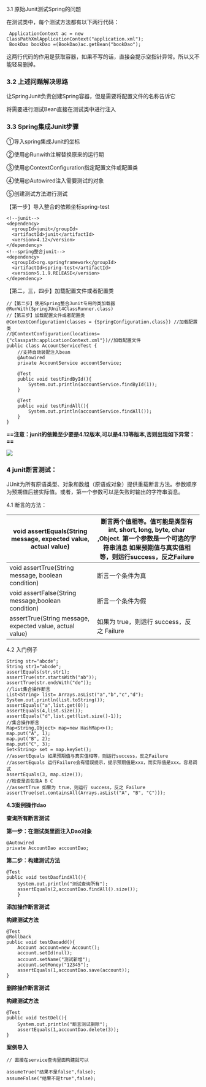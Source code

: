 3.1 原始Junit测试Spring的问题

在测试类中，每个测试方法都有以下两行代码：

```text
 ApplicationContext ac = new ClassPathXmlApplicationContext("application.xml");
 BookDao bookDao =(BookDao)ac.getBean("bookDao");
```

这两行代码的作用是获取容器，如果不写的话，直接会提示空指针异常。所以又不能轻易删掉。

### 3.2 上述问题解决思路

让SpringJunit负责创建Spring容器，但是需要将配置文件的名称告诉它

将需要进行测试Bean直接在测试类中进行注入

### 3.3 Spring集成Junit步骤

①导入spring集成Junit的坐标

②使用@Runwith注解替换原来的运行期

③使用@ContextConfiguration指定配置文件或配置类

④使用@Autowired注入需要测试的对象

⑤创建测试方法进行测试

【第一步】导入整合的依赖坐标spring-test

```text
<!--junit-->
<dependency>
  <groupId>junit</groupId>
  <artifactId>junit</artifactId>
  <version>4.12</version>
</dependency>
<!--spring整合junit-->
<dependency>
  <groupId>org.springframework</groupId>
  <artifactId>spring-test</artifactId>
  <version>5.1.9.RELEASE</version>
</dependency>
```

【第二，三，四步】加载配置文件或者配置类

```text
//【第二步】使用Spring整合Junit专用的类加载器
@RunWith(SpringJUnit4ClassRunner.class)
//【第三步】加载配置文件或者配置类
@ContextConfiguration(classes = {SpringConfiguration.class}) //加载配置类
//@ContextConfiguration(locations={"classpath:applicationContext.xml"})//加载配置文件
public class AccountServiceTest {
    //支持自动装配注入bean
    @Autowired
    private AccountService accountService;
​
    @Test
    public void testFindById(){
        System.out.println(accountService.findById(1));
    }
​
    @Test
    public void testFindAll(){
        System.out.println(accountService.findAll());
    }
}
```

**==注意：junit的依赖至少要是4.12版本,可以是4.13等版本,否则出现如下异常：==**

![](https://tcs-devops.aliyuncs.com/storage/112vd3cfccf343e9705e169746559242142a?Signature=eyJhbGciOiJIUzI1NiIsInR5cCI6IkpXVCJ9.eyJBcHBJRCI6IjVlNzQ4MmQ2MjE1MjJiZDVjN2Y5YjMzNSIsIl9hcHBJZCI6IjVlNzQ4MmQ2MjE1MjJiZDVjN2Y5YjMzNSIsIl9vcmdhbml6YXRpb25JZCI6IiIsImV4cCI6MTY4ODYwMzUyNywiaWF0IjoxNjg3OTk4NzI3LCJyZXNvdXJjZSI6Ii9zdG9yYWdlLzExMnZkM2NmY2NmMzQzZTk3MDVlMTY5NzQ2NTU5MjQyMTQyYSJ9.BA_Ha3IBwEymgYJ75jNaqdqXCOqtwaevcGLEsAZcwmI&download=%E5%9B%BE%E7%89%87.png "")

### 4 junit断言测试：

JUnit为所有原语类型、对象和数组（原语或对象）提供重载断言方法。参数顺序为预期值后接实际值。或者，第一个参数可以是失败时输出的字符串消息。

4.1 断言的方法：

| void assertEquals(String message, expected value, actual value) | 断言两个值相等。值可能是类型有 int, short, long, byte, char ,Object. 第一个参数是一个可选的字符串消息                                如果预期值与真实值相等，则运行success，反之Failure |
| --------------------------------------------------------------- | -------------------------------------------------------------------------------------------------------------------------------------- |
| void assertTrue(String message, boolean condition)              | 断言一个条件为真                                                                                                                               |
| void assertFalse(String message,boolean condition)              | 断言一个条件为假                                                                                                                               |
| assertTrue(String message, expected value, actual value)        | 如果为 true，则运行 success，反之 Failure                                                                                                        |

4.2 入门例子

```text
String str="abcde";
String str1="abcde";
assertEquals(str,str1);
assertTrue(str.startsWith("ab"));
assertTrue(str.endsWith("de"));
//list集合操作断言
List<String> list= Arrays.asList("a","b","c","d");
System.out.println(list.toString());
assertEquals("a",list.get(0));
assertEquals(4,list.size());
assertEquals("d",list.get(list.size()-1));
//集合操作断言
Map<String,Object> map=new HashMap<>();
map.put("A", 1);
map.put("B", 2);
map.put("C", 3);
Set<String> set = map.keySet();
//assertEquals 如果预期值与真实值相等，则运行success，反之Failure
//assertEquals 运行Failure会有错误提示，提示预期值是xxx，而实际值是xxx。容易调式
assertEquals(3, map.size());
//检查是否包含A B C
//assertTrue 如果为 true，则运行 success，反之 Failure
assertTrue(set.containsAll(Arrays.asList("A", "B", "C")));
```

**4.3案例操作dao**

**查询所有断言测试**

**第一步：在测试类里面注入Dao对象**

```text
@Autowired
private AccountDao accountDao;
```

**第二步：构建测试方法**

```text
@Test
public void testDaofindAll(){
    System.out.println("测试查询所有");
    assertEquals(2,accountDao.findAll().size());
    }
```

**添加操作断言测试**

**构建测试方法**

```text
@Test
@Rollback
public void testDaoadd(){
    Account account=new Account();
    account.setId(null);
    account.setName("测试新增");
    account.setMoney("12345");
    assertEquals(1,accountDao.save(account));
}
```

**删除操作断言测试**

**构建测试方法**

```text
@Test
public void testDel(){
    System.out.println("断言测试删除");
    assertEquals(1,accountDao.delete(3));
}
```

**案例导入**

```text
// 直接在service查询里面构建就可以
​
assumeTrue("结果不是false",false);
assumeFalse("结果不是true",false);
```



